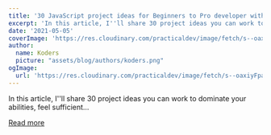 ```yaml
---
title: '30 JavaScript project ideas for Beginners to Pro developer with resources'
excerpt: 'In this article, I''ll share 30 project ideas you can work to dominate your abilities, feel sufficient...'
date: '2021-05-05'
coverImage: 'https://res.cloudinary.com/practicaldev/image/fetch/s--oaxiyFpa--/c_imagga_scale,f_auto,fl_progressive,h_420,q_auto,w_1000/https://dev-to-uploads.s3.amazonaws.com/uploads/articles/wd188nu2q4bkw7t01aqm.png'
author:
  name: Koders
  picture: "assets/blog/authors/koders.png"
ogImage:
  url: 'https://res.cloudinary.com/practicaldev/image/fetch/s--oaxiyFpa--/c_imagga_scale,f_auto,fl_progressive,h_420,q_auto,w_1000/https://dev-to-uploads.s3.amazonaws.com/uploads/articles/wd188nu2q4bkw7t01aqm.png'
---
```


In this article, I''ll share 30 project ideas you can work to dominate your abilities, feel sufficient...

[Read more](https://dev.to/devwriteups/30-javascript-project-ideas-for-beginners-to-pro-developer-with-resources-175k)
